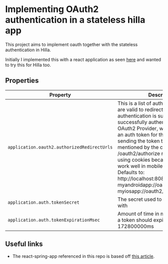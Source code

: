 # Implementing OAuth2 authentication in a stateless hilla app

This project aims to implement oauth together with the stateless authentication in Hilla.

Initially I implemented this with a react application as seen [here](https://github.com/JenoDK/react-spring-app)
and wanted to try this for Hilla too.

## Properties

| Property      | Description |
| ----------- | ----------- |
| `application.oauth2.authorizedRedirectUrls` | This is a list of authorized URL's that are valid to redirect to once authentication is successful. After successfully authenticating with the OAuth2 Provider, we'll be generating an auth token for the user and sending the token to the redirectUri mentioned by the client in the /oauth2/authorize request. We're not using cookies because they won't work well in mobile clients. <br/> Defaults to: http://localhost:8080/oauth2/redirect, myandroidapp://oauth2/redirect, myiosapp://oauth2/redirect       |
| `application.auth.tokenSecret`   | The secret used to sign JWT tokens with        |
| `application.auth.tokenExpirationMsec` | Amount of time in milliseconds when a token should expire, defaults to 172800000ms |

## Useful links

- The react-spring-app referenced in this repo is based
  off [this article](https://www.callicoder.com/spring-boot-security-oauth2-social-login-part-1/).
